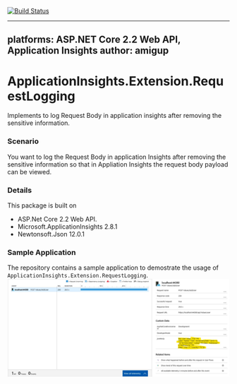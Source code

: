 [![Build Status](https://dev.azure.com/amigup/amigup/_apis/build/status/amigup.ApplicationInsights.Extension.RequestLogging)](https://dev.azure.com/amigup/amigup/_apis/build/status/amigup.ApplicationInsights.Extension.RequestLogging)

---
platforms: ASP.NET Core 2.2 Web API, Application Insights
author: amigup
---



# ApplicationInsights.Extension.RequestLogging
Implements to log Request Body in application insights after removing the sensitive information.

### Scenario

You want to log the Request Body in application Insights after removing the sensitive information so that in Appliation Insights the request body payload can be viewed.

### Details

This package is built on 
- ASP.Net Core 2.2 Web API.
- Microsoft.ApplicationInsights 2.8.1
- Newtonsoft.Json 12.0.1

### Sample Application
The repository contains a sample application to demostrate the usage of `ApplicationInsights.Extension.RequestLogging`.
![Application Insights](./ApplicationInsightsRequetJsonBody.jpg)
